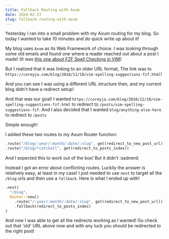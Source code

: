 ```yaml
---
title: Fallback Routing with Axum
date: 2024-02-27
slug: fallback-routing-with-axum
---
```


Yesterday I ran into a small problem with my Axum routing for my blog.
So today I wanted to take 10 minutes and do quick write up about it!

My blog uses `Axum` as its Web Framework of choice. I was looking through some old emails and found one where a reader reached out about a post I made! (It was [this one about FZF Spell Checking in VIM](https://coreyja.com/posts/vim-spelling-suggestions-fzf/))

But I realized that it was linking to an older URL format, The link was to 
`https://coreyja.com/blog/2018/11/10/vim-spelling-suggestions-fzf.html`!

And you can see I was using a different URL structure then, and my current blog didn't have a redirect setup!

And that was our goal! I wanted `https://coreyja.com/blog/2018/11/10/vim-spelling-suggestions-fzf.html` to redirect to `/posts/vim-spelling-suggestions-fzf`.
And I also decided that I wanted `blog/anything-else-here` to redirect to `/posts`

Simple enough!

I added these two routes to my Axum Router function:

```rust
.route("/blog/:year/:month/:date/:slug", get(redirect_to_new_post_url))
.route("/blog/*catchall", get(redirect_to_posts_index))
```

And I expected this to work out of the box! But it didn't :sadnerd:

Instead I got an error about conflicting routes. Luckily the answer is relatively easy, at least in my case!
I just needed to use `nest` to target all the `/blog` urls and then use a `fallback`. Here is what I ended up with!

```rust
.nest(
  "/blog",
  Router::new()
    .route("/:year/:month/:date/:slug", get(redirect_to_new_post_url))
    .fallback(redirect_to_posts_index)
)
```

And now I was able to get all the redirects working as I wanted! Go check out that 'old' URL above now and with any luck you should be redirected to the right post!
